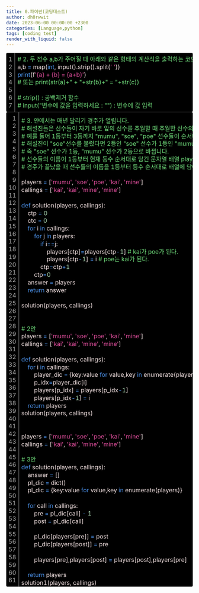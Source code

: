 ```yaml
---
title: 0.파이썬(코딩테스트)
author: dh0rwwit
date: 2023-06-00 00:00:00 +2300
categories: [Language,python]
tags: [coding test]
render_with_liquid: false
---
```


<div class="colorscripter-code" style="color:#F2E1E1;font-family:Consolas,font-size:'20px' ,'Liberation Mono', Menlo, Courier, monospace !important; position:relative !important;overflow:auto"><table class="colorscripter-code-table" style="margin:0;padding:0;border:none;background-color:#000000;border-radius:4px;" cellspacing="0" cellpadding="0"><tr><td style="padding:6px;border-right:2px solid #4f4f4f"><div style="margin:0;padding:0;word-break:normal;text-align:right;color:#aaa;font-family:Consolas,font-size:'20px' ,'Liberation Mono', Menlo, Courier, monospace !important;line-height:130%"><div style="line-height:130%">1</div><div style="line-height:130%">2</div><div style="line-height:130%">3</div><div style="line-height:130%">4</div><div style="line-height:130%">5</div><div style="line-height:130%">6</div><div style="line-height:130%">7</div></div></td><td style="padding:6px 0;text-align:left"><div style="margin:0;padding:0;color:#F2E1E1;font-family:Consolas,font-size:'20px' ,'Liberation Mono', Menlo, Courier, monospace !important;line-height:130%"><div style="padding:0 6px; white-space:pre; line-height:130%"><font color="#70DE7C">#&nbsp;2.&nbsp;두&nbsp;정수&nbsp;a,b가&nbsp;주어질&nbsp;때&nbsp;아래와&nbsp;같은&nbsp;형태의&nbsp;계산식을&nbsp;출력하는&nbsp;코드를&nbsp;작성</font></div><div style="padding:0 6px; white-space:pre; line-height:130%">a,b&nbsp;<font color="#33B3B3"></font><font color="#4A8FE6">=</font>&nbsp;map(<font color="#4C99F4">int</font>,&nbsp;input().strip().split(<font color="#E14E9D">'&nbsp;'</font>))</div><div style="padding:0 6px; white-space:pre; line-height:130%"><font color="#4C99F4">print</font>(f<font color="#E14E9D">'{a}&nbsp;+&nbsp;{b}&nbsp;=&nbsp;{a+b}'</font>)</div><div style="padding:0 6px; white-space:pre; line-height:130%"><font color="#70DE7C">#&nbsp;또는&nbsp;print(str(a)+"&nbsp;+&nbsp;"+str(b)+"&nbsp;=&nbsp;"+str(c))</font></div><div style="padding:0 6px; white-space:pre; line-height:130%">&nbsp;</div><div style="padding:0 6px; white-space:pre; line-height:130%"><font color="#70DE7C">#&nbsp;strip()&nbsp;:&nbsp;공백제거&nbsp;함수</font></div><div style="padding:0 6px; white-space:pre; line-height:130%"><font color="#70DE7C">#&nbsp;input("변수에&nbsp;값을&nbsp;입력하세요&nbsp;:&nbsp;"")&nbsp;:&nbsp;변수에&nbsp;값&nbsp;입력</font></div></div></td><td style="vertical-align:bottom;padding:0 2px 4px 0"></td></tr></table></div>


<div class="colorscripter-code" style="color:#F2E1E1;font-family:Consolas,font-size:'20px' ,'Liberation Mono', Menlo, Courier, monospace !important; position:relative !important;overflow:auto"><table class="colorscripter-code-table" style="margin:0;padding:0;border:none;background-color:#000000;border-radius:4px;" cellspacing="0" cellpadding="0"><tr><td style="padding:6px;border-right:2px solid #4f4f4f"><div style="margin:0;padding:0;word-break:normal;text-align:right;color:#aaa;font-family:Consolas,font-size:'20px' ,'Liberation Mono', Menlo, Courier, monospace !important;line-height:130%"><div style="line-height:130%">1</div><div style="line-height:130%">2</div><div style="line-height:130%">3</div><div style="line-height:130%">4</div><div style="line-height:130%">5</div><div style="line-height:130%">6</div><div style="line-height:130%">7</div><div style="line-height:130%">8</div><div style="line-height:130%">9</div><div style="line-height:130%">10</div><div style="line-height:130%">11</div><div style="line-height:130%">12</div><div style="line-height:130%">13</div><div style="line-height:130%">14</div><div style="line-height:130%">15</div><div style="line-height:130%">16</div><div style="line-height:130%">17</div><div style="line-height:130%">18</div><div style="line-height:130%">19</div><div style="line-height:130%">20</div><div style="line-height:130%">21</div><div style="line-height:130%">22</div><div style="line-height:130%">23</div><div style="line-height:130%">24</div><div style="line-height:130%">25</div><div style="line-height:130%">26</div><div style="line-height:130%">27</div><div style="line-height:130%">28</div><div style="line-height:130%">29</div><div style="line-height:130%">30</div><div style="line-height:130%">31</div><div style="line-height:130%">32</div><div style="line-height:130%">33</div><div style="line-height:130%">34</div><div style="line-height:130%">35</div><div style="line-height:130%">36</div><div style="line-height:130%">37</div><div style="line-height:130%">38</div><div style="line-height:130%">39</div><div style="line-height:130%">40</div><div style="line-height:130%">41</div><div style="line-height:130%">42</div><div style="line-height:130%">43</div><div style="line-height:130%">44</div><div style="line-height:130%">45</div><div style="line-height:130%">46</div><div style="line-height:130%">47</div><div style="line-height:130%">48</div><div style="line-height:130%">49</div><div style="line-height:130%">50</div><div style="line-height:130%">51</div><div style="line-height:130%">52</div><div style="line-height:130%">53</div><div style="line-height:130%">54</div><div style="line-height:130%">55</div><div style="line-height:130%">56</div><div style="line-height:130%">57</div><div style="line-height:130%">58</div><div style="line-height:130%">59</div><div style="line-height:130%">60</div><div style="line-height:130%">61</div></div></td><td style="padding:6px 0;text-align:left"><div style="margin:0;padding:0;color:#F2E1E1;font-family:Consolas,font-size:'20px' ,'Liberation Mono', Menlo, Courier, monospace !important;line-height:130%"><div style="padding:0 6px; white-space:pre; line-height:130%"><font color="#70DE7C">#&nbsp;3.&nbsp;얀에서는&nbsp;매년&nbsp;달리기&nbsp;경주가&nbsp;열립니다.&nbsp;</font></div><div style="padding:0 6px; white-space:pre; line-height:130%"><font color="#70DE7C">#&nbsp;해설진들은&nbsp;선수들이&nbsp;자기&nbsp;바로&nbsp;앞의&nbsp;선수를&nbsp;추월할&nbsp;때&nbsp;추월한&nbsp;선수의&nbsp;이름을&nbsp;부릅니다.&nbsp;</font></div><div style="padding:0 6px; white-space:pre; line-height:130%"><font color="#70DE7C">#&nbsp;예를&nbsp;들어&nbsp;1등부터&nbsp;3등까지&nbsp;"mumu",&nbsp;"soe",&nbsp;"poe"&nbsp;선수들이&nbsp;순서대로&nbsp;달리고&nbsp;있을&nbsp;때,&nbsp;</font></div><div style="padding:0 6px; white-space:pre; line-height:130%"><font color="#70DE7C">#&nbsp;해설진이&nbsp;"soe"선수를&nbsp;불렀다면&nbsp;2등인&nbsp;"soe"&nbsp;선수가&nbsp;1등인&nbsp;"mumu"&nbsp;선수를&nbsp;추월했다는&nbsp;것입니다.&nbsp;</font></div><div style="padding:0 6px; white-space:pre; line-height:130%"><font color="#70DE7C">#&nbsp;즉&nbsp;"soe"&nbsp;선수가&nbsp;1등,&nbsp;"mumu"&nbsp;선수가&nbsp;2등으로&nbsp;바뀝니다.</font></div><div style="padding:0 6px; white-space:pre; line-height:130%"><font color="#70DE7C">#&nbsp;선수들의&nbsp;이름이&nbsp;1등부터&nbsp;현재&nbsp;등수&nbsp;순서대로&nbsp;담긴&nbsp;문자열&nbsp;배열&nbsp;players와&nbsp;해설진이&nbsp;부른&nbsp;이름을&nbsp;담은&nbsp;문자열&nbsp;배열&nbsp;callings가&nbsp;매개변수로&nbsp;주어질&nbsp;때,&nbsp;</font></div><div style="padding:0 6px; white-space:pre; line-height:130%"><font color="#70DE7C">#&nbsp;경주가&nbsp;끝났을&nbsp;때&nbsp;선수들의&nbsp;이름을&nbsp;1등부터&nbsp;등수&nbsp;순서대로&nbsp;배열에&nbsp;담아&nbsp;return&nbsp;하는&nbsp;solution&nbsp;함수를&nbsp;완성해주세요.&nbsp;</font></div><div style="padding:0 6px; white-space:pre; line-height:130%">&nbsp;</div><div style="padding:0 6px; white-space:pre; line-height:130%">players&nbsp;<font color="#33B3B3"></font><font color="#4A8FE6">=</font>&nbsp;[<font color="#E14E9D">'mumu'</font>,&nbsp;<font color="#E14E9D">'soe'</font>,&nbsp;<font color="#E14E9D">'poe'</font>,&nbsp;<font color="#E14E9D">'kai'</font>,&nbsp;<font color="#E14E9D">'mine'</font>]</div><div style="padding:0 6px; white-space:pre; line-height:130%">callings&nbsp;<font color="#33B3B3"></font><font color="#4A8FE6">=</font>&nbsp;[<font color="#E14E9D">'kai'</font>,&nbsp;<font color="#E14E9D">'kai'</font>,&nbsp;<font color="#E14E9D">'mine'</font>,&nbsp;<font color="#E14E9D">'mine'</font>]</div><div style="padding:0 6px; white-space:pre; line-height:130%">&nbsp;</div><div style="padding:0 6px; white-space:pre; line-height:130%"><font color="#4A8FE6">def</font>&nbsp;solution(players,&nbsp;callings):</div><div style="padding:0 6px; white-space:pre; line-height:130%">&nbsp;&nbsp;&nbsp;&nbsp;ctp&nbsp;<font color="#33B3B3"></font><font color="#4A8FE6">=</font>&nbsp;<font color="#ACD9B4">0</font></div><div style="padding:0 6px; white-space:pre; line-height:130%">&nbsp;&nbsp;&nbsp;&nbsp;ctc&nbsp;<font color="#33B3B3"></font><font color="#4A8FE6">=</font>&nbsp;<font color="#ACD9B4">0</font></div><div style="padding:0 6px; white-space:pre; line-height:130%">&nbsp;&nbsp;&nbsp;&nbsp;<font color="#4A8FE6">for</font>&nbsp;i&nbsp;<font color="#4A8FE6">in</font>&nbsp;callings:</div><div style="padding:0 6px; white-space:pre; line-height:130%">&nbsp;&nbsp;&nbsp;&nbsp;&nbsp;&nbsp;&nbsp;&nbsp;<font color="#4A8FE6">for</font>&nbsp;j&nbsp;<font color="#4A8FE6">in</font>&nbsp;players:</div><div style="padding:0 6px; white-space:pre; line-height:130%">&nbsp;&nbsp;&nbsp;&nbsp;&nbsp;&nbsp;&nbsp;&nbsp;&nbsp;&nbsp;&nbsp;&nbsp;<font color="#4A8FE6">if</font>&nbsp;i<font color="#33B3B3"></font><font color="#4A8FE6">=</font><font color="#33B3B3"></font><font color="#4A8FE6">=</font>j:</div><div style="padding:0 6px; white-space:pre; line-height:130%">&nbsp;&nbsp;&nbsp;&nbsp;&nbsp;&nbsp;&nbsp;&nbsp;&nbsp;&nbsp;&nbsp;&nbsp;&nbsp;&nbsp;&nbsp;&nbsp;players[ctp]<font color="#33B3B3"></font><font color="#4A8FE6">=</font>players[ctp<font color="#33B3B3"></font><font color="#4A8FE6">-</font><font color="#ACD9B4">1</font>]&nbsp;<font color="#70DE7C">#&nbsp;kai가&nbsp;poe가&nbsp;된다.</font></div><div style="padding:0 6px; white-space:pre; line-height:130%">&nbsp;&nbsp;&nbsp;&nbsp;&nbsp;&nbsp;&nbsp;&nbsp;&nbsp;&nbsp;&nbsp;&nbsp;&nbsp;&nbsp;&nbsp;&nbsp;players[ctp<font color="#33B3B3"></font><font color="#4A8FE6">-</font><font color="#ACD9B4">1</font>]&nbsp;<font color="#33B3B3"></font><font color="#4A8FE6">=</font>&nbsp;i&nbsp;<font color="#70DE7C">#&nbsp;poe는&nbsp;kai가&nbsp;된다.</font></div><div style="padding:0 6px; white-space:pre; line-height:130%">&nbsp;&nbsp;&nbsp;&nbsp;&nbsp;&nbsp;&nbsp;&nbsp;&nbsp;&nbsp;&nbsp;&nbsp;ctp<font color="#33B3B3"></font><font color="#4A8FE6">=</font>ctp<font color="#33B3B3"></font><font color="#4A8FE6">+</font><font color="#ACD9B4">1</font></div><div style="padding:0 6px; white-space:pre; line-height:130%">&nbsp;&nbsp;&nbsp;&nbsp;&nbsp;&nbsp;&nbsp;&nbsp;ctp<font color="#33B3B3"></font><font color="#4A8FE6">=</font><font color="#ACD9B4">0</font></div><div style="padding:0 6px; white-space:pre; line-height:130%">&nbsp;&nbsp;&nbsp;&nbsp;answer&nbsp;<font color="#33B3B3"></font><font color="#4A8FE6">=</font>&nbsp;players</div><div style="padding:0 6px; white-space:pre; line-height:130%">&nbsp;&nbsp;&nbsp;&nbsp;<font color="#4A8FE6">return</font>&nbsp;answer</div><div style="padding:0 6px; white-space:pre; line-height:130%">&nbsp;</div><div style="padding:0 6px; white-space:pre; line-height:130%">solution(players,&nbsp;callings)</div><div style="padding:0 6px; white-space:pre; line-height:130%">&nbsp;</div><div style="padding:0 6px; white-space:pre; line-height:130%">&nbsp;</div><div style="padding:0 6px; white-space:pre; line-height:130%"><font color="#70DE7C">#&nbsp;2안</font></div><div style="padding:0 6px; white-space:pre; line-height:130%">players&nbsp;<font color="#33B3B3"></font><font color="#4A8FE6">=</font>&nbsp;[<font color="#E14E9D">'mumu'</font>,&nbsp;<font color="#E14E9D">'soe'</font>,&nbsp;<font color="#E14E9D">'poe'</font>,&nbsp;<font color="#E14E9D">'kai'</font>,&nbsp;<font color="#E14E9D">'mine'</font>]</div><div style="padding:0 6px; white-space:pre; line-height:130%">callings&nbsp;<font color="#33B3B3"></font><font color="#4A8FE6">=</font>&nbsp;[<font color="#E14E9D">'kai'</font>,&nbsp;<font color="#E14E9D">'kai'</font>,&nbsp;<font color="#E14E9D">'mine'</font>,&nbsp;<font color="#E14E9D">'mine'</font>]</div><div style="padding:0 6px; white-space:pre; line-height:130%">&nbsp;</div><div style="padding:0 6px; white-space:pre; line-height:130%"><font color="#4A8FE6">def</font>&nbsp;solution(players,&nbsp;callings):</div><div style="padding:0 6px; white-space:pre; line-height:130%">&nbsp;&nbsp;&nbsp;&nbsp;<font color="#4A8FE6">for</font>&nbsp;i&nbsp;<font color="#4A8FE6">in</font>&nbsp;callings:</div><div style="padding:0 6px; white-space:pre; line-height:130%">&nbsp;&nbsp;&nbsp;&nbsp;&nbsp;&nbsp;&nbsp;&nbsp;player_dic&nbsp;<font color="#33B3B3"></font><font color="#4A8FE6">=</font>&nbsp;{key:value&nbsp;<font color="#4A8FE6">for</font>&nbsp;value,key&nbsp;<font color="#4A8FE6">in</font>&nbsp;enumerate(players)}</div><div style="padding:0 6px; white-space:pre; line-height:130%">&nbsp;&nbsp;&nbsp;&nbsp;&nbsp;&nbsp;&nbsp;&nbsp;p_idx<font color="#33B3B3"></font><font color="#4A8FE6">=</font>player_dic[i]</div><div style="padding:0 6px; white-space:pre; line-height:130%">&nbsp;&nbsp;&nbsp;&nbsp;&nbsp;&nbsp;&nbsp;&nbsp;players[p_idx]&nbsp;<font color="#33B3B3"></font><font color="#4A8FE6">=</font>&nbsp;players[p_idx<font color="#33B3B3"></font><font color="#4A8FE6">-</font><font color="#ACD9B4">1</font>]</div><div style="padding:0 6px; white-space:pre; line-height:130%">&nbsp;&nbsp;&nbsp;&nbsp;&nbsp;&nbsp;&nbsp;&nbsp;players[p_idx<font color="#33B3B3"></font><font color="#4A8FE6">-</font><font color="#ACD9B4">1</font>]&nbsp;<font color="#33B3B3"></font><font color="#4A8FE6">=</font>&nbsp;i</div><div style="padding:0 6px; white-space:pre; line-height:130%">&nbsp;&nbsp;&nbsp;&nbsp;<font color="#4A8FE6">return</font>&nbsp;players</div><div style="padding:0 6px; white-space:pre; line-height:130%">solution(players,&nbsp;callings)</div><div style="padding:0 6px; white-space:pre; line-height:130%">&nbsp;</div><div style="padding:0 6px; white-space:pre; line-height:130%">&nbsp;</div><div style="padding:0 6px; white-space:pre; line-height:130%">players&nbsp;<font color="#33B3B3"></font><font color="#4A8FE6">=</font>&nbsp;[<font color="#E14E9D">'mumu'</font>,&nbsp;<font color="#E14E9D">'soe'</font>,&nbsp;<font color="#E14E9D">'poe'</font>,&nbsp;<font color="#E14E9D">'kai'</font>,&nbsp;<font color="#E14E9D">'mine'</font>]</div><div style="padding:0 6px; white-space:pre; line-height:130%">callings&nbsp;<font color="#33B3B3"></font><font color="#4A8FE6">=</font>&nbsp;[<font color="#E14E9D">'kai'</font>,&nbsp;<font color="#E14E9D">'kai'</font>,&nbsp;<font color="#E14E9D">'mine'</font>,&nbsp;<font color="#E14E9D">'mine'</font>]</div><div style="padding:0 6px; white-space:pre; line-height:130%">&nbsp;</div><div style="padding:0 6px; white-space:pre; line-height:130%"><font color="#70DE7C">#&nbsp;3안</font></div><div style="padding:0 6px; white-space:pre; line-height:130%"><font color="#4A8FE6">def</font>&nbsp;solution(players,&nbsp;callings):</div><div style="padding:0 6px; white-space:pre; line-height:130%">&nbsp;&nbsp;&nbsp;&nbsp;answer&nbsp;<font color="#33B3B3"></font><font color="#4A8FE6">=</font>&nbsp;[]</div><div style="padding:0 6px; white-space:pre; line-height:130%">&nbsp;&nbsp;&nbsp;&nbsp;pl_dic&nbsp;<font color="#33B3B3"></font><font color="#4A8FE6">=</font>&nbsp;dict()</div><div style="padding:0 6px; white-space:pre; line-height:130%">&nbsp;&nbsp;&nbsp;&nbsp;pl_dic&nbsp;<font color="#33B3B3"></font><font color="#4A8FE6">=</font>&nbsp;{key:value&nbsp;<font color="#4A8FE6">for</font>&nbsp;value,key&nbsp;<font color="#4A8FE6">in</font>&nbsp;enumerate(players)}</div><div style="padding:0 6px; white-space:pre; line-height:130%">&nbsp;&nbsp;&nbsp;&nbsp;</div><div style="padding:0 6px; white-space:pre; line-height:130%">&nbsp;&nbsp;&nbsp;&nbsp;<font color="#4A8FE6">for</font>&nbsp;call&nbsp;<font color="#4A8FE6">in</font>&nbsp;callings:</div><div style="padding:0 6px; white-space:pre; line-height:130%">&nbsp;&nbsp;&nbsp;&nbsp;&nbsp;&nbsp;&nbsp;&nbsp;pre&nbsp;<font color="#33B3B3"></font><font color="#4A8FE6">=</font>&nbsp;pl_dic[call]&nbsp;<font color="#33B3B3"></font><font color="#4A8FE6">-</font>&nbsp;<font color="#ACD9B4">1</font></div><div style="padding:0 6px; white-space:pre; line-height:130%">&nbsp;&nbsp;&nbsp;&nbsp;&nbsp;&nbsp;&nbsp;&nbsp;post&nbsp;<font color="#33B3B3"></font><font color="#4A8FE6">=</font>&nbsp;pl_dic[call]</div><div style="padding:0 6px; white-space:pre; line-height:130%">&nbsp;&nbsp;&nbsp;&nbsp;&nbsp;&nbsp;&nbsp;&nbsp;</div><div style="padding:0 6px; white-space:pre; line-height:130%">&nbsp;&nbsp;&nbsp;&nbsp;&nbsp;&nbsp;&nbsp;&nbsp;pl_dic[players[pre]]&nbsp;<font color="#33B3B3"></font><font color="#4A8FE6">=</font>&nbsp;post</div><div style="padding:0 6px; white-space:pre; line-height:130%">&nbsp;&nbsp;&nbsp;&nbsp;&nbsp;&nbsp;&nbsp;&nbsp;pl_dic[players[post]]&nbsp;<font color="#33B3B3"></font><font color="#4A8FE6">=</font>&nbsp;pre</div><div style="padding:0 6px; white-space:pre; line-height:130%">&nbsp;&nbsp;&nbsp;&nbsp;&nbsp;&nbsp;&nbsp;&nbsp;</div><div style="padding:0 6px; white-space:pre; line-height:130%">&nbsp;&nbsp;&nbsp;&nbsp;&nbsp;&nbsp;&nbsp;&nbsp;players[pre],players[post]&nbsp;<font color="#33B3B3"></font><font color="#4A8FE6">=</font>&nbsp;players[post],players[pre]</div><div style="padding:0 6px; white-space:pre; line-height:130%">&nbsp;</div><div style="padding:0 6px; white-space:pre; line-height:130%">&nbsp;&nbsp;&nbsp;&nbsp;<font color="#4A8FE6">return</font>&nbsp;players</div><div style="padding:0 6px; white-space:pre; line-height:130%">solution1(players,&nbsp;callings)</div></div><div style="text-align:right;margin-top:-13px;margin-right:5px;font-size:9px;font-style:italic"></div></td><td style="vertical-align:bottom;padding:0 2px 4px 0"></td></tr></table></div>